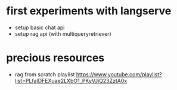 # first experiments with langserve
- setup basic chat api
- setup rag api (with multiqueryretriever)

# precious resources
- rag from scratch playlist
https://www.youtube.com/playlist?list=PLfaIDFEXuae2LXbO1_PKyVJiQ23ZztA0x
